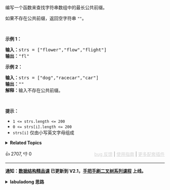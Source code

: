 <p>编写一个函数来查找字符串数组中的最长公共前缀。</p>

<p>如果不存在公共前缀，返回空字符串&nbsp;<code>""</code>。</p>

<p>&nbsp;</p>

<p><strong>示例 1：</strong></p>

<pre>
<strong>输入：</strong>strs = ["flower","flow","flight"]
<strong>输出：</strong>"fl"
</pre>

<p><strong>示例 2：</strong></p>

<pre>
<strong>输入：</strong>strs = ["dog","racecar","car"]
<strong>输出：</strong>""
<strong>解释：</strong>输入不存在公共前缀。</pre>

<p>&nbsp;</p>

<p><strong>提示：</strong></p>

<ul> 
 <li><code>1 &lt;= strs.length &lt;= 200</code></li> 
 <li><code>0 &lt;= strs[i].length &lt;= 200</code></li> 
 <li><code>strs[i]</code> 仅由小写英文字母组成</li> 
</ul>

<details><summary><strong>Related Topics</strong></summary>字典树 | 字符串</details><br>

<div>👍 2707, 👎 0<span style='float: right;'><span style='color: gray;'><a href='https://github.com/labuladong/fucking-algorithm/discussions/939' target='_blank' style='color: lightgray;text-decoration: underline;'>bug 反馈</a> | <a href='https://labuladong.gitee.io/article/fname.html?fname=jb插件简介' target='_blank' style='color: lightgray;text-decoration: underline;'>使用指南</a> | <a href='https://labuladong.github.io/algo/images/others/%E5%85%A8%E5%AE%B6%E6%A1%B6.jpg' target='_blank' style='color: lightgray;text-decoration: underline;'>更多配套插件</a></span></span></div>

<div id="labuladong"><hr>

**通知：[数据结构精品课](https://aep.h5.xeknow.com/s/1XJHEO) 已更新到 V2.1，[手把手刷二叉树系列课程](https://aep.xet.tech/s/3YGcq3) 上线。**

<details><summary><strong>labuladong 思路</strong></summary>

## 基本思路

这个题没什么难度，你把字符串列表看成一个二维数组，然后用一个嵌套 for 循环计算这个二维数组前面有多少列的元素完全相同即可。

如果硬要上点难度的话，你可以考虑用我在 [前缀树算法模板及原理](https://labuladong.github.io/article/fname.html?fname=trie) 中讲过的前缀树结构，把这些字符串转化成前缀树来计算一下公共前缀。

**标签：字符串，[数组](https://mp.weixin.qq.com/mp/appmsgalbum?__biz=MzAxODQxMDM0Mw==&action=getalbum&album_id=2120601117519675393)**

## 解法代码

提示：🟢 标记的是我写的解法代码，🤖 标记的是 chatGPT 翻译的多语言解法代码。如有错误，可以 [点这里](https://github.com/labuladong/fucking-algorithm/issues/1113) 反馈和修正。

<div class="tab-panel"><div class="tab-nav">
<button data-tab-item="cpp" class="tab-nav-button btn " data-tab-group="default" onclick="switchTab(this)">cpp🤖</button>

<button data-tab-item="python" class="tab-nav-button btn " data-tab-group="default" onclick="switchTab(this)">python🤖</button>

<button data-tab-item="java" class="tab-nav-button btn active" data-tab-group="default" onclick="switchTab(this)">java🟢</button>

<button data-tab-item="go" class="tab-nav-button btn " data-tab-group="default" onclick="switchTab(this)">go🤖</button>

<button data-tab-item="javascript" class="tab-nav-button btn " data-tab-group="default" onclick="switchTab(this)">javascript🤖</button>
</div><div class="tab-content">
<div data-tab-item="cpp" class="tab-item " data-tab-group="default"><div class="highlight">

```cpp
// 注意：cpp 代码由 chatGPT🤖 根据我的 java 代码翻译，旨在帮助不同背景的读者理解算法逻辑。
// 本代码已经通过力扣的测试用例，应该可直接成功提交。

class Solution {
public:
    string longestCommonPrefix(vector<string>& strs) {
        int m = strs.size();
        int n = strs[0].length();
        for (int col = 0; col < n; col++) {
            for (int row = 1; row < m; row++) {
                string thisStr = strs[row], prevStr = strs[row - 1];
                // 判断每个字符串的 col 索引是否都相同
                if (col >= thisStr.length() || col >= prevStr.length() ||
                        thisStr.at(col) != prevStr.at(col)) {
                    // 发现不匹配的字符，只有 strs[row][0..col-1] 是公共前缀
                    return strs[row].substr(0, col);
                }
            }
        }
        return strs[0];
    }
};
```

</div></div>

<div data-tab-item="python" class="tab-item " data-tab-group="default"><div class="highlight">

```python
# 注意：python 代码由 chatGPT🤖 根据我的 java 代码翻译，旨在帮助不同背景的读者理解算法逻辑。
# 本代码已经通过力扣的测试用例，应该可直接成功提交。

class Solution:
    def longestCommonPrefix(self, strs: List[str]) -> str:
        m = len(strs)
        # 以第一行的列数为基准
        n = len(strs[0])
        for col in range(n):
            for row in range(1, m):
                thisStr, prevStr = strs[row], strs[row - 1]
                # 判断每个字符串的 col 索引是否都相同
                if col >= len(thisStr) or col >= len(prevStr) or thisStr[col] != prevStr[col]:
                    # 发现不匹配的字符，只有 strs[row][0..col-1] 是公共前缀
                    return strs[row][:col]
        return strs[0]
```

</div></div>

<div data-tab-item="java" class="tab-item active" data-tab-group="default"><div class="highlight">

```java
class Solution {
    public String longestCommonPrefix(String[] strs) {
        int m = strs.length;
        // 以第一行的列数为基准
        int n = strs[0].length();
        for (int col = 0; col < n; col++) {
            for (int row = 1; row < m; row++) {
                String thisStr = strs[row], prevStr = strs[row - 1];
                // 判断每个字符串的 col 索引是否都相同
                if (col >= thisStr.length() || col >= prevStr.length() ||
                        thisStr.charAt(col) != prevStr.charAt(col)) {
                    // 发现不匹配的字符，只有 strs[row][0..col-1] 是公共前缀
                    return strs[row].substring(0, col);
                }
            }
        }
        return strs[0];
    }
}
```

</div></div>

<div data-tab-item="go" class="tab-item " data-tab-group="default"><div class="highlight">

```go
// 注意：go 代码由 chatGPT🤖 根据我的 java 代码翻译，旨在帮助不同背景的读者理解算法逻辑。
// 本代码已经通过力扣的测试用例，应该可直接成功提交。

func longestCommonPrefix(strs []string) string {
    m := len(strs)
    // 以第一行的列数为基准
    n := len(strs[0])
    for col := 0; col < n; col++ {
        for row := 1; row < m; row++ {
            thisStr, prevStr := strs[row], strs[row-1]
            // 判断每个字符串的 col 索引是否都相同
            if col >= len(thisStr) || col >= len(prevStr) ||
                thisStr[col] != prevStr[col] {
                // 发现不匹配的字符，只有 strs[row][0..col-1] 是公共前缀
                return strs[row][:col]
            }
        }
    }
    return strs[0]
}
```

</div></div>

<div data-tab-item="javascript" class="tab-item " data-tab-group="default"><div class="highlight">

```javascript
// 注意：javascript 代码由 chatGPT🤖 根据我的 java 代码翻译，旨在帮助不同背景的读者理解算法逻辑。
// 本代码已经通过力扣的测试用例，应该可直接成功提交。

var longestCommonPrefix = function(strs) {
    let m = strs.length;
    // 以第一行的列数为基准
    let n = strs[0].length;
    for (let col = 0; col < n; col++) {
        for (let row = 1; row < m; row++) {
            let thisStr = strs[row], prevStr = strs[row - 1];
            // 判断每个字符串的 col 索引是否都相同
            if (col >= thisStr.length || col >= prevStr.length ||
                    thisStr.charAt(col) != prevStr.charAt(col)) {
                    // 发现不匹配的字符，只有 strs[row][0..col-1] 是公共前缀
                return strs[row].substring(0, col);
            }
        }
    }
    return strs[0];
};
```

</div></div>
</div></div>

</details>
</div>



